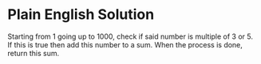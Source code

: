 # Plain English Solution

Starting from 1 going up to 1000, check if said number is multiple of 3 or 5.
If this is true then add this number to a sum.
When the process is done, return this sum.

